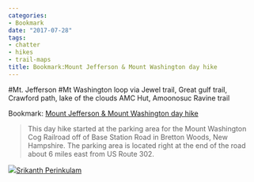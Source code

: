 ```yaml
---
categories:
- Bookmark
date: "2017-07-28"
tags:
- chatter
- hikes
- trail-maps
title: Bookmark:Mount Jefferson & Mount Washington day hike
---
```


#Mt. Jefferson #Mt Washington loop via Jewel trail, Great gulf trail, Crawford path, lake of the clouds AMC Hut, Amoonosuc Ravine trail

Bookmark: [Mount Jefferson & Mount Washington day hike](http://kaibab.org/kaibab.org/nh13g/nh13g.htm)

> This day hike started at the parking area for the Mount Washington Cog Railroad off of Base Station Road in Bretton Woods, New Hampshire. The parking area is located right at the end of the road about 6 miles east from US Route 302.

![](images/cropped-cropped-SP01-550afdebv1_site_icon.png)[Srikanth Perinkulam](https://srikanthperinkulam.com)
